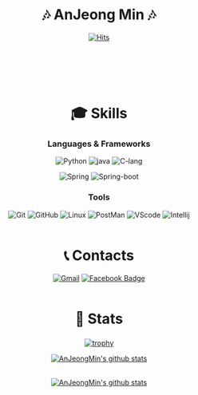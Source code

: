 <div align="center">

# 🎶 AnJeong Min 🎶
[![Hits](https://hits.seeyoufarm.com/api/count/incr/badge.svg?url=https%3A%2F%2Fgithub.com%2FAnJeongMin&count_bg=%234DE187&title_bg=%237CB3FF&icon=waze.svg&icon_color=%2316272D&title=HIT&edge_flat=false)](https://github.com/AnJeongMin)
<br></br><br></br><br></br>
# 🎓 Skills
### Languages & Frameworks
![Python](https://img.shields.io/badge/python-3776AB?logo=python&logoColor=white) ![java](https://img.shields.io/badge/Java-007396?&logo=java&logoColor=white)
![C-lang](https://img.shields.io/badge/C-A8B9CC?logo=C&logoColor=white)


![Spring](https://img.shields.io/badge/spring-6DB33F?logo=spring&logoColor=white) ![Spring-boot](https://img.shields.io/badge/spring_boot-6DB33F?logo=spring-boot&logoColor=white)

### Tools
![Git](https://img.shields.io/badge/git-F05032?&logo=git&logoColor=white) ![GitHub](https://img.shields.io/badge/github-181717?&logo=github&logoColor=white) 
![Linux](https://img.shields.io/badge/linux-FCC624?&logo=linux&logoColor=white) ![PostMan](https://img.shields.io/badge/postman-FF6C37?&logo=postman&logoColor=white)
![VScode](https://img.shields.io/badge/VScode-007ACC?&logo=visual-studio-code&logoColor=white) ![Intellij](https://img.shields.io/badge/IntelliJ-000000?&logo=intelliJ-idea&logoColor=white)
<br></br>

# 📞 Contacts
[![Gmail](https://img.shields.io/badge/Gmail-D14836?style=flat&logo=Gmail&logoColor=white)](mailto:ajhappy12@gmail.com) [![Facebook Badge](https://img.shields.io/badge/facebook-1877f2?&logo=facebook&logoColor=white&link=https://www.facebook.com/ajhappy12)](https://www.facebook.com/ajhappy12)
<br></br>
# 📖 Stats
###
[![trophy](https://github-profile-trophy.vercel.app/?username=AnJeongMin&row=1)](https://github.com/ryo-ma/github-profile-trophy)
 
[![AnJeongMin's github stats](https://github-readme-stats.vercel.app/api?username=AnJeongMin&show_icons=true)](https://github.com/AnJeongMin) 
<br></br>
<!-- [![Solved.ac Profile](http://mazassumnida.wtf/api/v2/generate_badge?boj=ajhappy12)](https://solved.ac/ajhappy12/) -->
[![AnJeongMin's github stats](https://github-readme-stats.vercel.app/api/top-langs/?username=AnJeongMin&show_icons=true&hide_border=false&title_color=004386&icon_color=004386&layout=compact)](https://github.com/AnJeongMin) 

</div>
